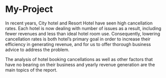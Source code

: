 # My-Project
In recent years, City hotel and Resort Hotel have seen high cancellation rates. Each hotel is now dealing with number of issues as a result, including fewer revenues and less than ideal hotel room use. Consequently, lowering cancellation rates is both hotel’s primary goal in order to increase their efficiency in generating revenue, and for us to offer thorough business advice to address the problem.

The analysis of hotel booking cancellations as well as other factors that have no bearing on their business and yearly revenue generation are the main topics of the report.

